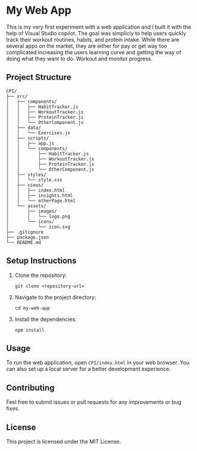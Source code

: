 # My Web App

This is my very first experiment with a web application and I built it with the help of Visual Studio copilot.  The goal was simpliciy to help users quickly track their workout routines, habits, and protein intake.  While there are several apps on the market, they are either for pay or get way too complicated increasing the users learning curve and getting the way of doing what they want to do.  Workout and monitor progress.

## Project Structure

```
CPI/
├── src/
│   ├── components/
│   │   ├── HabitTracker.js
│   │   ├── WorkoutTracker.js
│   │   ├── ProteinTracker.js
│   │   └── OtherComponent.js
│   ├── data/
│   │   └── Exercises.js
│   ├── scripts/
│   │   ├── app.js
│   │   └── components/
│   │       ├── HabitTracker.js
│   │       ├── WorkoutTracker.js
│   │       ├── ProteinTracker.js
│   │       └── OtherComponent.js
│   ├── styles/
│   │   └── style.css
│   ├── views/
│   │   ├── index.html
│   │   ├── insights.html
│   │   └── otherPage.html
│   └── assets/
│       ├── images/
│       │   └── logo.png
│       └── icons/
│           └── icon.svg
├── .gitignore
├── package.json
└── README.md
```

## Setup Instructions

1. Clone the repository:
   ```
   git clone <repository-url>
   ```

2. Navigate to the project directory:
   ```
   cd my-web-app
   ```

3. Install the dependencies:
   ```
   npm install
   ```

## Usage

To run the web application, open `CPI/index.html` in your web browser. You can also set up a local server for a better development experience.

## Contributing

Feel free to submit issues or pull requests for any improvements or bug fixes. 

## License

This project is licensed under the MIT License.

